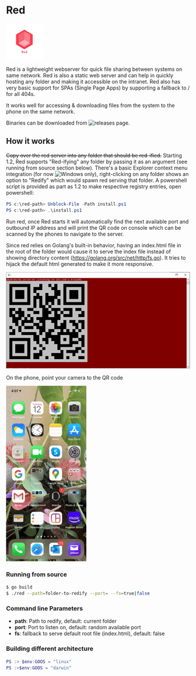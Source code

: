 # Red 
<img src="https://github.com/sn123/red/raw/master/screenshots/red.png" width="100">

Red is a lightweight webserver for quick file sharing between systems on same network. Red is also a static web server and can help in quickly hosting any folder and making it accessible on the intranet.
Red also has very basic support for SPAs (Single Page Apps) by supporting a fallback to / for all 404s.

It works well for accessing & downloading files from the system to the phone on the same network.

Binaries can be downloaded from ![releases](https://github.com/sn123/red/releases) page.
## How it works
~~Copy over the red server into any folder that should be red-ified.~~
Starting 1.2, Red supports "Red-ifying" any folder by passing it as an argument (see running from source section below).
There's a basic Explorer context menu integration (for now ![Windows only](https://github.com/sn123/red/issues/2)), right-clicking on any folder shows an option to "Redify" which would spawn red serving that folder.
A powershell script is provided as part as 1.2 to make respective registry entries, open powershell:
```powershell
PS c:\red-path> Unblock-File -Path install.ps1
PS c:\red-path> .\install.ps1
```

Run red, once Red starts it will automatically find the next available port and outbound IP address and will print the QR code on console which can be scanned by the phones to navigate to the server.

Since red relies on Golang's built-in behavior, having an index.html file in the root of the folder would cause it to serve the index file instead of showing directory content (https://golang.org/src/net/http/fs.go). It tries to hijack the default html generated to make it more responsive.

![Run](https://github.com/sn123/red/raw/master/screenshots/screenshot.png)

On the phone, point your camera to the QR code

![Phone](https://github.com/sn123/red/raw/master/screenshots/phone2.gif)

### Running from source
```bash
$ go build
$ ./red --path=folder-to-redify --port= --fs=true|false
```

### Command line Parameters
* __path__: Path to redify, default: current folder
* __port__: Port to listen on, default: random available port
* __fs__: fallback to serve default root file (index.html), default: false
### Building different architecture
```powershell
PS :> $env:GOOS = "linux"
PS :>$env:GOOS = "darwin"
```
